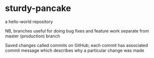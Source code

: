 # sturdy-pancake
a hello-world repository

NB, branches useful for doing bug fixes and feature work separate from master (production) branch


Saved changes called commits on GitHub; each commit has associated commit message which describes why a particular change was made
